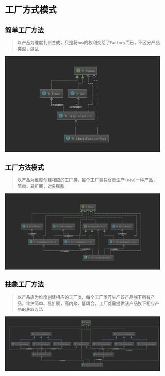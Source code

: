 # 工厂方式模式
## 简单工厂方法
  > 以产品为维度判断生成，只是将`new`的权利交给了`Factory`而已，不区分产品类型，混乱

![simple](https://github.com/MilletDai/gper.study/blob/master/patterns/factory-method/src/main/resources/uml/SimpleFactory.png)

## 工厂方法模式
  > 以产品为维度创建相应的工厂类，每个工厂类只负责生产`(new)`一种产品，简单、易扩展，对象膨胀

![factory](https://github.com/MilletDai/gper.study/blob/master/patterns/factory-method/src/main/resources/uml/FactoryMethod.png)
## 抽象工厂方法
  > 以产品族为维度创建相应的工厂类，每个工厂类可生产该产品族下所有产品，维护简单、易扩展，高内聚、低耦合，工厂类需提供该产品族下相应产品的获取方法

![abstract](https://github.com/MilletDai/gper.study/blob/master/patterns/factory-method/src/main/resources/uml/AbstractFactory.png)

